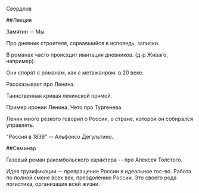 Свердлов

##Лекция

Замятин -- Мы

Про дневник строителя, сорвавшийся в исповедь, записки.

В романах часто происхдит имитация дневников. (д-р Живаго, например).

Они спорят с романам, как с метажанром. в 20 веке.

Рассказывает про Ленина.

Таинственная кривая ленинской прямой.

Пример иронии Ленина. Чето про Тургенева.

Ленин много резкого говорил о России, о стране, которой он собирался управлять.

"Россия в 1839" -- Альфонсо Дегультино.

##Семинар

Газовый роман ракомбольского характера -- про Алексея Толстого.

Идея грузификации -- превращение России в идеальное гос-во. Работа по полной смене всех вех, преодолению России. Это своего рода логистика, организация всей жизни.